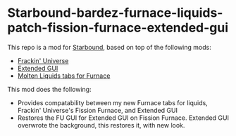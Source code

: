 # Starbound-bardez-furnace-liquids-patch-fission-furnace-extended-gui

This repo is a mod for [Starbound](https://playstarbound.com/), based on top of the following mods:
- [Frackin' Universe](https://steamcommunity.com/sharedfiles/filedetails/?id=729480149)
- [Extended GUI](https://steamcommunity.com/sharedfiles/filedetails/?id=729426797)
- [Molten Liquids tabs for Furnace](https://steamcommunity.com/sharedfiles/filedetails/?id=2895554927) 

This mod does the following:
- Provides compatability between my new Furnace tabs for liquids, Frackin' Universe's Fission Furnace, and Extended GUI
- Restores the FU GUI for Extended GUI on Fission Furnace. Extended GUI overwrote the background, this restores it, with new look.